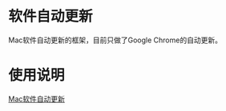 # 软件自动更新
Mac软件自动更新的框架，目前只做了Google Chrome的自动更新。

# 使用说明
[Mac软件自动更新](https://dev-coco.github.io/blog/Automatic-Software-Update.html)
